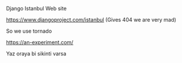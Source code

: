 Django Istanbul Web site

<https://www.djangoproject.com/istanbul> (Gives 404 we are very mad)

So we use tornado

<https://an-experiment.com/>

Yaz oraya bi sikinti varsa
